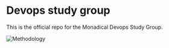 # Devops study group

This is the official repo for the Monadical Devops Study Group.

![Methodology](https://github.com/Monadical-SAS/devops-study-group/blob/main/static/devops.png?raw=true)
